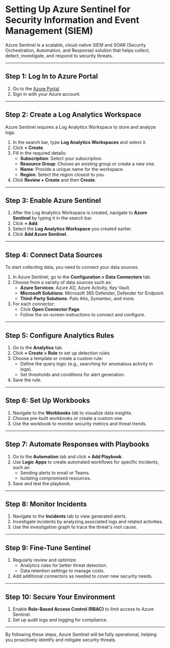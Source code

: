 # Setting Up Azure Sentinel for Security Information and Event Management (SIEM)

Azure Sentinel is a scalable, cloud-native SIEM and SOAR (Security Orchestration, Automation, and Response) solution that helps collect, detect, investigate, and respond to security threats.

---

## Step 1: Log In to Azure Portal
1. Go to the [Azure Portal](https://portal.azure.com).
2. Sign in with your Azure account.

---

## Step 2: Create a Log Analytics Workspace
Azure Sentinel requires a Log Analytics Workspace to store and analyze logs.  
1. In the search bar, type **Log Analytics Workspaces** and select it.  
2. Click **+ Create**.  
3. Fill in the required details:
   - **Subscription**: Select your subscription.
   - **Resource Group**: Choose an existing group or create a new one.
   - **Name**: Provide a unique name for the workspace.
   - **Region**: Select the region closest to you.  
4. Click **Review + Create** and then **Create**.

---

## Step 3: Enable Azure Sentinel
1. After the Log Analytics Workspace is created, navigate to **Azure Sentinel** by typing it in the search bar.
2. Click **+ Add**.
3. Select the **Log Analytics Workspace** you created earlier.
4. Click **Add Azure Sentinel**.

---

## Step 4: Connect Data Sources
To start collecting data, you need to connect your data sources.  
1. In Azure Sentinel, go to the **Configuration > Data Connectors** tab.
2. Choose from a variety of data sources such as:
   - **Azure Services**: Azure AD, Azure Activity, Key Vault.
   - **Microsoft Solutions**: Microsoft 365 Defender, Defender for Endpoint.
   - **Third-Party Solutions**: Palo Alto, Symantec, and more.
3. For each connector:
   - Click **Open Connector Page**.
   - Follow the on-screen instructions to connect and configure.

---

## Step 5: Configure Analytics Rules
1. Go to the **Analytics** tab.
2. Click **+ Create > Rule** to set up detection rules.
3. Choose a template or create a custom rule:
   - Define the query logic (e.g., searching for anomalous activity in logs).
   - Set thresholds and conditions for alert generation.
4. Save the rule.

---

## Step 6: Set Up Workbooks
1. Navigate to the **Workbooks** tab to visualize data insights.
2. Choose pre-built workbooks or create a custom one.
3. Use the workbook to monitor security metrics and threat trends.

---

## Step 7: Automate Responses with Playbooks
1. Go to the **Automation** tab and click **+ Add Playbook**.
2. Use **Logic Apps** to create automated workflows for specific incidents, such as:
   - Sending alerts to email or Teams.
   - Isolating compromised resources.
3. Save and test the playbook.

---

## Step 8: Monitor Incidents
1. Navigate to the **Incidents** tab to view generated alerts.
2. Investigate incidents by analyzing associated logs and related activities.
3. Use the investigation graph to trace the threat's root cause.

---

## Step 9: Fine-Tune Sentinel
1. Regularly review and optimize:
   - Analytics rules for better threat detection.
   - Data retention settings to manage costs.
2. Add additional connectors as needed to cover new security needs.

---

## Step 10: Secure Your Environment
1. Enable **Role-Based Access Control (RBAC)** to limit access to Azure Sentinel.
2. Set up audit logs and logging for compliance.

---

By following these steps, Azure Sentinel will be fully operational, helping you proactively identify and mitigate security threats.
